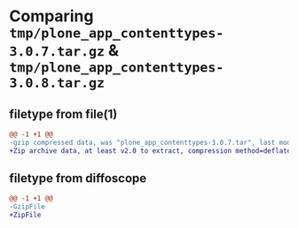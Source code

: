 # Comparing `tmp/plone_app_contenttypes-3.0.7.tar.gz` & `tmp/plone_app_contenttypes-3.0.8.tar.gz`

## filetype from file(1)

```diff
@@ -1 +1 @@
-gzip compressed data, was "plone_app_contenttypes-3.0.7.tar", last modified: Thu Apr 25 19:34:07 2024, max compression
+Zip archive data, at least v2.0 to extract, compression method=deflate
```

## filetype from diffoscope

```diff
@@ -1 +1 @@
-GzipFile
+ZipFile
```


